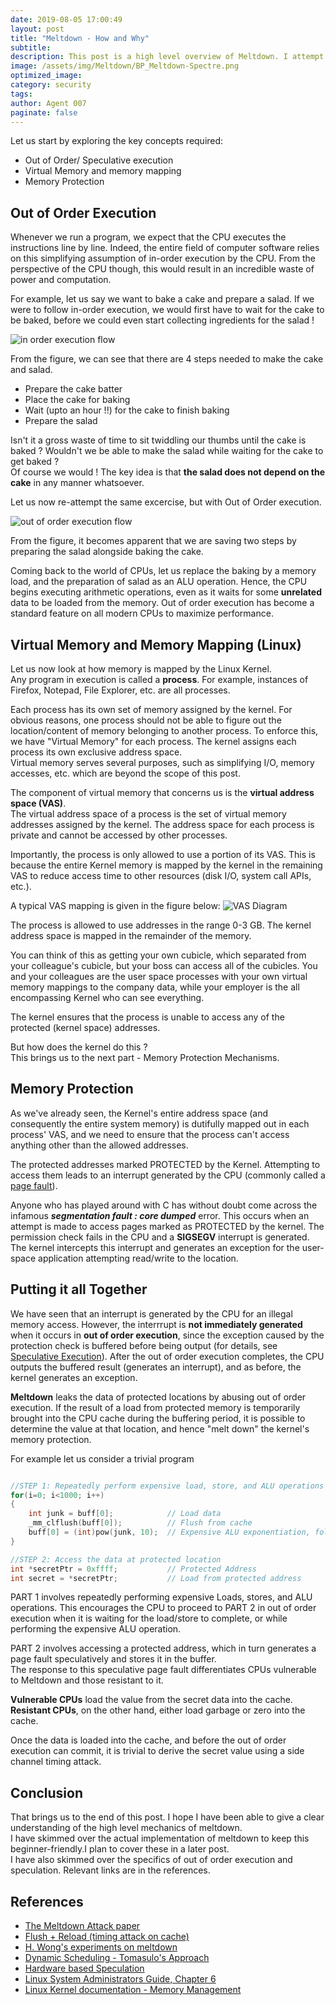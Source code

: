 ```yaml
---
date: 2019-08-05 17:00:49
layout: post
title: "Meltdown - How and Why"
subtitle: 
description: This post is a high level overview of Meltdown. I attempt to explain the nuts and bolts of meltdown without diving into too much technical detail. Only a minimal knowledge of computers is required.
image: /assets/img/Meltdown/BP_Meltdown-Spectre.png
optimized_image:
category: security
tags:
author: Agent 007
paginate: false
---
```


Let us start by exploring the key concepts required:
- Out of Order/ Speculative execution
- Virtual Memory and memory mapping
- Memory Protection


## Out of Order Execution
Whenever we run a program, we expect that the CPU executes the instructions line by line. Indeed, the entire field of computer software relies on this simplifying assumption of in-order execution by the CPU. From the perspective of the CPU though, this would result in an incredible waste of power and computation.

For example, let us say we want to bake a cake and prepare a salad. If we were to follow in-order execution, we would first have to wait for the cake to be baked, before we could even start collecting ingredients for the salad !

![in order execution flow](/assets/img/Meltdown/In_order_cropped.png "Fig 1. In-Order Execution")

From the figure, we can see that there are 4 steps needed to make the cake and salad.
- Prepare the cake batter
- Place the cake for baking
- Wait (upto an hour !!) for the cake to finish baking
- Prepare the salad

Isn't it a gross waste of time to sit twiddling our thumbs until the cake is baked ?
Wouldn't we be able to make the salad while waiting for the cake to get baked ?<br>
Of course we would ! The key idea is that **the salad does not depend on the cake** in any manner whatsoever.

Let us now re-attempt the same excercise, but with Out of Order execution.

![out of order execution flow](/assets/img/Meltdown/out_order.png "Fig 2. Out-of-Order Execution")


From the figure, it becomes apparent that we are saving two steps by preparing the salad alongside baking the cake.

Coming back to the world of CPUs, let us replace the baking by a memory load, and the preparation of salad
as an ALU operation. Hence, the CPU begins executing arithmetic operations, even as it waits for some **unrelated** data to be loaded from the memory.
Out of order execution has become a standard feature on all modern CPUs to maximize performance.

## Virtual Memory and Memory Mapping (Linux)

Let us now look at how memory is mapped by the Linux Kernel.<br>
Any program in execution is called a **process**.
For example, instances of Firefox, Notepad, File Explorer, etc. are all processes.

Each process has its own set of memory assigned by the kernel. For obvious reasons, one process should not be able to figure out
the location/content of memory belonging to another process. 
To enforce this, we have "Virtual Memory" for each process. The kernel
assigns each process its own exclusive address space.<br>
Virtual memory serves several purposes, such as simplifying I/O, memory accesses, etc. which are beyond the scope of this post.

The component of virtual memory that concerns us is the **virtual address space (VAS)**.<br>
The virtual address space of a process is the set of virtual memory addresses assigned by the kernel.
The address space for each process is private and cannot be accessed by other processes.

Importantly, the process is only allowed to use a portion of its VAS. This is because the entire Kernel memory is mapped by the kernel in the remaining VAS to reduce access time to other resources (disk I/O, system call APIs, etc.).

A typical VAS mapping is given in the figure below:
![VAS Diagram](/assets/img/Meltdown/VAS.jpg "Fig 3. Typical Virtual Address Space of a process in Linux")

The process is allowed to use addresses in the range 0-3 GB. The kernel address space is mapped in the remainder of the memory.

You can think of this as getting your own cubicle, which separated from your colleague's cubicle, but your
boss can access all of the cubicles.
You and your colleagues are the user space processes with your own virtual memory mappings to the company
data, while your employer is the all encompassing Kernel who can see everything.

The kernel ensures that the process is unable to access any of the protected (kernel space) addresses.

 But how does the kernel do this ?<br>
This brings us to the next part - Memory Protection Mechanisms.

## Memory Protection

As we've already seen, the Kernel's entire address space (and consequently the entire system memory) is dutifully mapped out in each process' VAS, and we need to ensure that the process can't access anything other than the allowed addresses.

The protected addresses marked PROTECTED by the Kernel. Attempting to access them leads to an interrupt generated by the CPU (commonly called a [page fault](https://en.wikipedia.org/wiki/Page_fault)).  

Anyone who has played around with C has without doubt come across the infamous ***segmentation fault : core dumped*** error. This occurs when an attempt is made to access pages marked as PROTECTED by the kernel. The permission check fails in the CPU and a **SIGSEGV** interrupt is generated. The kernel intercepts this interrupt and generates an exception for the user-space application attempting read/write to the location.

## Putting it all Together

We have seen that an interrupt is generated by the CPU for an illegal memory access. However, the interrrupt is
**not immediately generated** when it occurs in **out of order execution**, since the exception caused by the protection check
is buffered before being output (for details, see [Speculative Execution](https://www.youtube.com/watch?v=KD8ZiHpbqkk)).
After the out of order execution completes, the CPU outputs the buffered result (generates an interrupt),
and as before, the kernel generates an exception.

 **Meltdown** leaks the data of protected locations by abusing out of order execution. If the result of a load from protected memory is temporarily brought into the CPU cache during the buffering period, it is possible to determine the value at that location, and hence "melt down" the kernel's memory protection.

 For example let us consider a trivial program

 ```c

 //STEP 1: Repeatedly perform expensive load, store, and ALU operations
 for(i=0; i<1000; i++)
 {
     int junk = buff[0];            // Load data
     _mm_clflush(buff[0]);          // Flush from cache
     buff[0] = (int)pow(junk, 10);  // Expensive ALU exponentiation, followed by store operation
 }
 
 //STEP 2: Access the data at protected location
 int *secretPtr = 0xffff;           // Protected Address
 int secret = *secretPtr;           // Load from protected address

 ```

PART 1 involves repeatedly performing expensive Loads, stores, and ALU operations. This encourages the CPU to proceed to PART 2 in out of order execution when it is waiting for the load/store to complete, or while performing the expensive ALU operation.

PART 2 involves accessing a protected address, which in turn generates a page fault speculatively and stores it in the buffer.<br>
The response to this speculative page fault differentiates CPUs vulnerable to Meltdown and those resistant to it.

**Vulnerable CPUs** load the value from the secret data into the cache.  
**Resistant CPUs**, on the other hand, either load garbage or zero into the cache.

Once the data is loaded into the cache, and before the out of order execution can commit, it is trivial to derive the secret value using a side channel timing attack.

## Conclusion

That brings us to the end of this post. I hope I have been able to give a clear understanding of
the high level mechanics of meltdown.<br>
I have skimmed over the actual implementation of meltdown to keep this beginner-friendly.I plan to cover these in a later post.<br>
I have also skimmed over the specifics of out of order execution and speculation. Relevant links are in the references.

## References

- [The Meltdown Attack paper](https://meltdownattack.com/meltdown.pdf)
- [Flush + Reload (timing attack on cache)](https://eprint.iacr.org/2013/448.pdf)
- [H. Wong's experiments on meltdown](http://blog.stuffedcow.net/2018/05/meltdown-microarchitecture/)
- [Dynamic Scheduling - Tomasulo's Approach](https://www.cc.gatech.edu/~milos/Teaching/CS6290F07/4_Tomasulo.pdf)
- [Hardware based Speculation](https://www.eecs.yorku.ca/course_archive/2006-07/F/4201/ILP4_Spec.pdf)
- [Linux System Administrators Guide, Chapter 6](https://www.tldp.org/LDP/sag/html/memory-management.html)
- [Linux Kernel documentation - Memory Management](https://www.kernel.org/doc/html/latest/admin-guide/mm/index.html)
